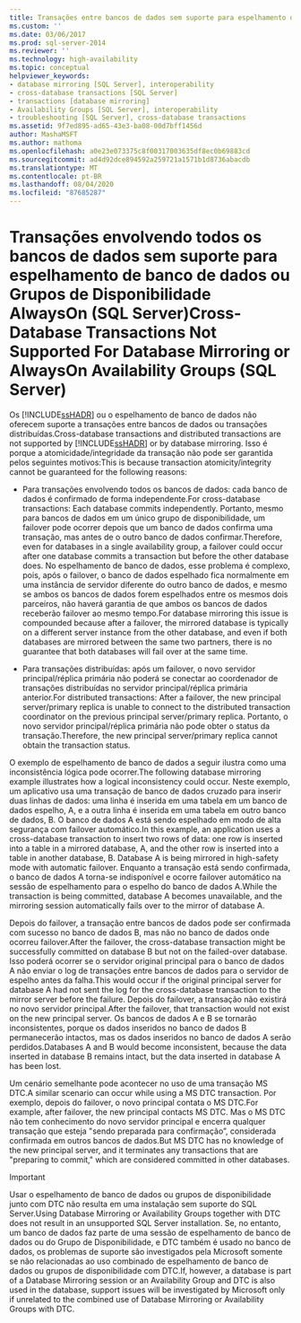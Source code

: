 ```yaml
---
title: Transações entre bancos de dados sem suporte para espelhamento de banco de dados ou Grupos de Disponibilidade AlwaysOn (SQL Server) | Microsoft Docs
ms.custom: ''
ms.date: 03/06/2017
ms.prod: sql-server-2014
ms.reviewer: ''
ms.technology: high-availability
ms.topic: conceptual
helpviewer_keywords:
- database mirroring [SQL Server], interoperability
- cross-database transactions [SQL Server]
- transactions [database mirroring]
- Availability Groups [SQL Server], interoperability
- troubleshooting [SQL Server], cross-database transactions
ms.assetid: 9f7ed895-ad65-43e3-ba08-00d7bff1456d
author: MashaMSFT
ms.author: mathoma
ms.openlocfilehash: a0e23e073375c8f00317003635df8ec0b69883cd
ms.sourcegitcommit: ad4d92dce894592a259721a1571b1d8736abacdb
ms.translationtype: MT
ms.contentlocale: pt-BR
ms.lasthandoff: 08/04/2020
ms.locfileid: "87685287"
---
```

# <a name="cross-database-transactions-not-supported-for-database-mirroring-or-alwayson-availability-groups-sql-server"></a><span data-ttu-id="dc1ad-102">Transações envolvendo todos os bancos de dados sem suporte para espelhamento de banco de dados ou Grupos de Disponibilidade AlwaysOn (SQL Server)</span><span class="sxs-lookup"><span data-stu-id="dc1ad-102">Cross-Database Transactions Not Supported For Database Mirroring or AlwaysOn Availability Groups (SQL Server)</span></span>
  <span data-ttu-id="dc1ad-103">Os [!INCLUDE[ssHADR](../../../includes/sshadr-md.md)] ou o espelhamento de banco de dados não oferecem suporte a transações entre bancos de dados ou transações distribuídas.</span><span class="sxs-lookup"><span data-stu-id="dc1ad-103">Cross-database transactions and distributed transactions are not supported by [!INCLUDE[ssHADR](../../../includes/sshadr-md.md)] or by database mirroring.</span></span> <span data-ttu-id="dc1ad-104">Isso é porque a atomicidade/integridade da transação não pode ser garantida pelos seguintes motivos:</span><span class="sxs-lookup"><span data-stu-id="dc1ad-104">This is because transaction atomicity/integrity cannot be guaranteed for the following reasons:</span></span>  
  
-   <span data-ttu-id="dc1ad-105">Para transações envolvendo todos os bancos de dados: cada banco de dados é confirmado de forma independente.</span><span class="sxs-lookup"><span data-stu-id="dc1ad-105">For cross-database transactions: Each database commits independently.</span></span> <span data-ttu-id="dc1ad-106">Portanto, mesmo para bancos de dados em um único grupo de disponibilidade, um failover pode ocorrer depois que um banco de dados confirma uma transação, mas antes de o outro banco de dados confirmar.</span><span class="sxs-lookup"><span data-stu-id="dc1ad-106">Therefore, even for databases in a single availability group, a failover could occur after one database commits a transaction but before the other database does.</span></span> <span data-ttu-id="dc1ad-107">No espelhamento de banco de dados, esse problema é complexo, pois, após o failover, o banco de dados espelhado fica normalmente em uma instância de servidor diferente do outro banco de dados, e mesmo se ambos os bancos de dados forem espelhados entre os mesmos dois parceiros, não haverá garantia de que ambos os bancos de dados receberão failover ao mesmo tempo.</span><span class="sxs-lookup"><span data-stu-id="dc1ad-107">For database mirroring this issue is compounded because after a failover, the mirrored database is typically on a different server instance from the other database, and  even if both databases are mirrored between the same two partners, there is no guarantee that both databases will fail over at the same time.</span></span>  
  
-   <span data-ttu-id="dc1ad-108">Para transações distribuídas: após um failover, o novo servidor principal/réplica primária não poderá se conectar ao coordenador de transações distribuídas no servidor principal/réplica primária anterior.</span><span class="sxs-lookup"><span data-stu-id="dc1ad-108">For distributed transactions: After a failover, the new principal server/primary replica is unable to connect to the distributed transaction coordinator on the previous principal server/primary replica.</span></span> <span data-ttu-id="dc1ad-109">Portanto, o novo servidor principal/réplica primária não pode obter o status da transação.</span><span class="sxs-lookup"><span data-stu-id="dc1ad-109">Therefore, the new principal server/primary replica cannot obtain the transaction status.</span></span>  
  
 <span data-ttu-id="dc1ad-110">O exemplo de espelhamento de banco de dados a seguir ilustra como uma inconsistência lógica pode ocorrer.</span><span class="sxs-lookup"><span data-stu-id="dc1ad-110">The following database mirroring example illustrates how a logical inconsistency could occur.</span></span> <span data-ttu-id="dc1ad-111">Neste exemplo, um aplicativo usa uma transação de banco de dados cruzado para inserir duas linhas de dados: uma linha é inserida em uma tabela em um banco de dados espelho, A, e a outra linha é inserida em uma tabela em outro banco de dados, B. O banco de dados A está sendo espelhado em modo de alta segurança com failover automático.</span><span class="sxs-lookup"><span data-stu-id="dc1ad-111">In this example, an application uses a cross-database transaction to insert two rows of data: one row is inserted into a table in a mirrored database, A, and the other row is inserted into a table in another database, B. Database A is being mirrored in high-safety mode with automatic failover.</span></span> <span data-ttu-id="dc1ad-112">Enquanto a transação está sendo confirmada, o banco de dados A torna-se indisponível e ocorre failover automático na sessão de espelhamento para o espelho do banco de dados A.</span><span class="sxs-lookup"><span data-stu-id="dc1ad-112">While the transaction is being committed, database A becomes unavailable, and the mirroring session automatically fails over to the mirror of database A.</span></span>  
  
 <span data-ttu-id="dc1ad-113">Depois do failover, a transação entre bancos de dados pode ser confirmada com sucesso no banco de dados B, mas não no banco de dados onde ocorreu failover.</span><span class="sxs-lookup"><span data-stu-id="dc1ad-113">After the failover, the cross-database transaction might be successfully committed on database B but not on the failed-over database.</span></span> <span data-ttu-id="dc1ad-114">Isso poderá ocorrer se o servidor original principal para o banco de dados A não enviar o log de transações entre bancos de dados para o servidor de espelho antes da falha.</span><span class="sxs-lookup"><span data-stu-id="dc1ad-114">This would occur if the original principal server for database A had not sent the log for the cross-database transaction to the mirror server before the failure.</span></span> <span data-ttu-id="dc1ad-115">Depois do failover, a transação não existirá no novo servidor principal.</span><span class="sxs-lookup"><span data-stu-id="dc1ad-115">After the failover, that transaction would not exist on the new principal server.</span></span> <span data-ttu-id="dc1ad-116">Os bancos de dados A e B se tornarão inconsistentes, porque os dados inseridos no banco de dados B permanecerão intactos, mas os dados inseridos no banco de dados A serão perdidos.</span><span class="sxs-lookup"><span data-stu-id="dc1ad-116">Databases A and B would become inconsistent, because the data inserted in database B remains intact, but the data inserted in database A has been lost.</span></span>  
  
 <span data-ttu-id="dc1ad-117">Um cenário semelhante pode acontecer no uso de uma transação MS DTC.</span><span class="sxs-lookup"><span data-stu-id="dc1ad-117">A similar scenario can occur while using a MS DTC transaction.</span></span> <span data-ttu-id="dc1ad-118">Por exemplo, depois do failover, o novo principal contata o MS DTC.</span><span class="sxs-lookup"><span data-stu-id="dc1ad-118">For example, after failover, the new principal contacts MS DTC.</span></span> <span data-ttu-id="dc1ad-119">Mas o MS DTC não tem conhecimento do novo servidor principal e encerra qualquer transação que esteja "sendo preparada para confirmação”, considerada confirmada em outros bancos de dados.</span><span class="sxs-lookup"><span data-stu-id="dc1ad-119">But MS DTC has no knowledge of the new principal server, and it terminates any transactions that are "preparing to commit," which are considered committed in other databases.</span></span>  
  
> [!IMPORTANT]  
>  <span data-ttu-id="dc1ad-120">Usar o espelhamento de banco de dados ou grupos de disponibilidade junto com DTC não resulta em uma instalação sem suporte do SQL Server.</span><span class="sxs-lookup"><span data-stu-id="dc1ad-120">Using Database Mirroring or Availability Groups together with DTC does not result in an unsupported SQL Server installation.</span></span> <span data-ttu-id="dc1ad-121">Se, no entanto, um banco de dados faz parte de uma sessão de espelhamento de banco de dados ou do Grupo de Disponibilidade, e DTC também é usado no banco de dados, os problemas de suporte são investigados pela Microsoft somente se não relacionadas ao uso combinado de espelhamento de banco de dados ou grupos de disponibilidade com DTC.</span><span class="sxs-lookup"><span data-stu-id="dc1ad-121">If, however, a database is part of a Database Mirroring session or an Availability Group and DTC is also used in the database, support issues will be investigated by Microsoft only if unrelated to the combined use of Database Mirroring or Availability Groups with DTC.</span></span>  
  
  
